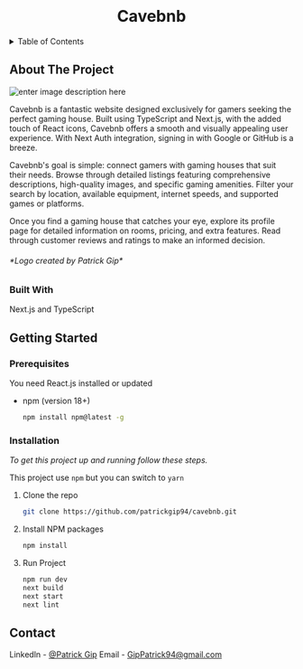 



<!-- PROJECT LOGO -->
<br />
<div align="center">

<h1 align=center>Cavebnb</h1>
</div>


<!-- TABLE OF CONTENTS -->
<details>
  <summary>Table of Contents</summary>
  <ol>
    <li>
      <a href="#about-the-project">About The Project</a>
      <ul>
        <li><a href="#built-with">Built With</a></li>
      </ul>
    </li>
    <li>
      <a href="#getting-started">Getting Started</a>
      <ul>
        <li><a href="#prerequisites">Prerequisites</a></li>
        <li><a href="#installation">Installation</a></li>
      </ul>
    </li>
    <li><a href="#contact">Contact</a></li>
  </ol>
</details>


<!-- ABOUT THE PROJECT -->
## About The Project
![enter image description here](https://i.imgur.com/0aYTJgK.png)

Cavebnb is a fantastic website designed exclusively for gamers seeking the perfect gaming house. Built using TypeScript and Next.js, with the added touch of React icons, Cavebnb offers a smooth and visually appealing user experience. With Next Auth integration, signing in with Google or GitHub is a breeze.

Cavebnb's goal is simple: connect gamers with gaming houses that suit their needs. Browse through detailed listings featuring comprehensive descriptions, high-quality images, and specific gaming amenities. Filter your search by location, available equipment, internet speeds, and supported games or platforms.

Once you find a gaming house that catches your eye, explore its profile page for detailed information on rooms, pricing, and extra features. Read through customer reviews and ratings to make an informed decision.

<h6>*Logo created by Patrick Gip*</h6>
 

### Built With

Next.js and TypeScript


<!-- GETTING STARTED -->
## Getting Started

### Prerequisites

You need React.js installed or updated

* npm (version 18+)
  ```sh
  npm install npm@latest -g
  ```

### Installation

_To get this project up and running follow these steps._

This project use `npm` but you can switch to `yarn`

1. Clone the repo
   ```sh
   git clone https://github.com/patrickgip94/cavebnb.git
   ```
2. Install NPM packages
   ```sh
   npm install
   ```

3. Run Project
   ```sh
   npm run dev
   next build
   next start
   next lint
   ```


<!-- CONTACT -->
## Contact

Linkedln - [@Patrick Gip](https://www.linkedin.com/in/patrickgip94/)
Email - GipPatrick94@gmail.com
